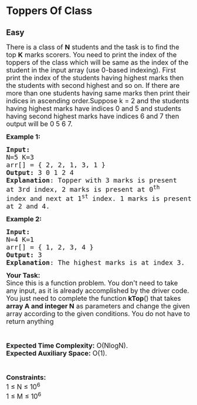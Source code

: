 # Toppers Of Class
## Easy 
<div class="problem-statement">
                <p></p><p><span style="font-size:18px">There is a class of <strong>N</strong> students and the task is to find the top <strong>K</strong> marks scorers. You need to print the index of the toppers of the class which will be same as the index of the student in the input array (use 0-based indexing). First print the index of the students having highest marks then the students with second highest and so on. If there are more than one students having same marks then print their indices in ascending order.Suppose k = 2 and the students having highest marks have indices 0 and 5 and students having second highest marks have indices 6 and 7 then output will be 0 5 6 7.</span></p>

<p><span style="font-size:18px"><strong>Example 1:</strong></span></p>

<pre style="position: relative;"><span style="font-size:18px"><strong>Input:
</strong>N=5 K=3
arr[] = { 2, 2, 1, 3, 1 }
<strong>Output:</strong> 3 0 1 2 4
<strong>Explanation</strong>: Topper with 3 marks is present 
at 3rd index, 2 marks is present at 0<sup>th</sup> 
index and next at 1<sup>st</sup> index. 1 marks is present 
at 2 and 4.</span>
<div class="open_grepper_editor" title="Edit &amp; Save To Grepper"></div></pre>

<p><span style="font-size:18px"><strong>Example 2:</strong></span></p>

<pre style="position: relative;"><span style="font-size:18px"><strong>Input:
</strong>N=4 K=1
arr[] = { 1, 2, 3, 4 } 
<strong>Output:</strong> 3
<strong>Explanation</strong>: The highest marks is at index 3.</span><div class="open_grepper_editor" title="Edit &amp; Save To Grepper"></div></pre>

<p><span style="font-size:18px"><strong>Your Task:</strong><br>
Since this is a function problem. You don't need to take any input, as it is already accomplished by the driver code. You just need to complete the function <strong>kTop</strong>() that takes <strong>array A and integer N</strong>&nbsp;as parameters and change the given array according to the given conditions. You do not have to return anything</span></p>

<p>&nbsp;</p>

<p><span style="font-size:18px"><strong>Expected Time Complexity:</strong> O(NlogN).<br>
<strong>Expected Auxiliary Space:</strong> O(1).</span></p>

<p>&nbsp;</p>

<p><span style="font-size:18px"><strong>Constraints:</strong><br>
1 ≤ N ≤ 10<sup>6</sup><br>
1 ≤ M&nbsp;≤ 10<sup>6</sup></span></p>
 <p></p>
            </div>